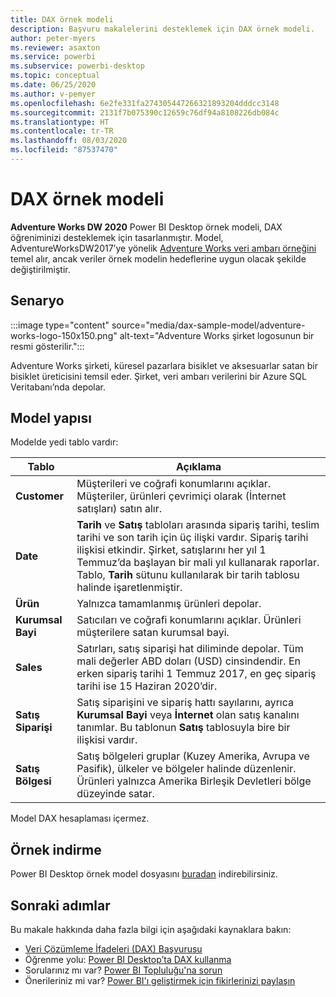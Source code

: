 ```yaml
---
title: DAX örnek modeli
description: Başvuru makalelerini desteklemek için DAX örnek modeli.
author: peter-myers
ms.reviewer: asaxton
ms.service: powerbi
ms.subservice: powerbi-desktop
ms.topic: conceptual
ms.date: 06/25/2020
ms.author: v-pemyer
ms.openlocfilehash: 6e2fe331fa274305447266321893204dddcc3148
ms.sourcegitcommit: 2131f7b075390c12659c76df94a8108226db084c
ms.translationtype: HT
ms.contentlocale: tr-TR
ms.lasthandoff: 08/03/2020
ms.locfileid: "87537470"
---
```

# <a name="dax-sample-model"></a>DAX örnek modeli

**Adventure Works DW 2020** Power BI Desktop örnek modeli, DAX öğreniminizi desteklemek için tasarlanmıştır. Model, AdventureWorksDW2017’ye yönelik [Adventure Works veri ambarı örneğini](/sql/samples/adventureworks-install-configure#data-warehouse-downloads) temel alır, ancak veriler örnek modelin hedeflerine uygun olacak şekilde değiştirilmiştir.

## <a name="scenario"></a>Senaryo

:::image type="content" source="media/dax-sample-model/adventure-works-logo-150x150.png" alt-text="Adventure Works şirket logosunun bir resmi gösterilir.":::

Adventure Works şirketi, küresel pazarlara bisiklet ve aksesuarlar satan bir bisiklet üreticisini temsil eder. Şirket, veri ambarı verilerini bir Azure SQL Veritabanı’nda depolar.

## <a name="model-structure"></a>Model yapısı

Modelde yedi tablo vardır:

|Tablo|Açıklama|
|-----|-------|
|**Customer**|Müşterileri ve coğrafi konumlarını açıklar. Müşteriler, ürünleri çevrimiçi olarak (İnternet satışları) satın alır.|
|**Date**|**Tarih** ve **Satış** tabloları arasında sipariş tarihi, teslim tarihi ve son tarih için üç ilişki vardır. Sipariş tarihi ilişkisi etkindir. Şirket, satışlarını her yıl 1 Temmuz’da başlayan bir mali yıl kullanarak raporlar. Tablo, **Tarih** sütunu kullanılarak bir tarih tablosu halinde işaretlenmiştir.|
|**Ürün**|Yalnızca tamamlanmış ürünleri depolar.|
|**Kurumsal Bayi**|Satıcıları ve coğrafi konumlarını açıklar. Ürünleri müşterilere satan kurumsal bayi.|
|**Sales**|Satırları, satış siparişi hat diliminde depolar. Tüm mali değerler ABD doları (USD) cinsindendir. En erken sipariş tarihi 1 Temmuz 2017, en geç sipariş tarihi ise 15 Haziran 2020’dir.|
|**Satış Siparişi**|Satış siparişini ve sipariş hattı sayılarını, ayrıca **Kurumsal Bayi** veya **İnternet** olan satış kanalını tanımlar. Bu tablonun **Satış** tablosuyla bire bir ilişkisi vardır.|
|**Satış Bölgesi**|Satış bölgeleri gruplar (Kuzey Amerika, Avrupa ve Pasifik), ülkeler ve bölgeler halinde düzenlenir. Ürünleri yalnızca Amerika Birleşik Devletleri bölge düzeyinde satar.|

Model DAX hesaplaması içermez.

## <a name="download-sample"></a>Örnek indirme

Power BI Desktop örnek model dosyasını [buradan](https://aka.ms/dax-docs-sample-file) indirebilirsiniz.

## <a name="next-steps"></a>Sonraki adımlar

Bu makale hakkında daha fazla bilgi için aşağıdaki kaynaklara bakın:

- [Veri Çözümleme İfadeleri (DAX) Başvurusu](/dax/)
- Öğrenme yolu: [Power BI Desktop’ta DAX kullanma](https://docs.microsoft.com/learn/paths/dax-power-bi/)
- Sorularınız mı var? [Power BI Topluluğu'na sorun](https://community.powerbi.com/)
- Önerileriniz mi var? [Power BI'ı geliştirmek için fikirlerinizi paylaşın](https://ideas.powerbi.com)
